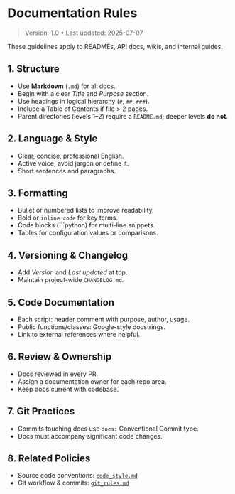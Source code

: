 # Documentation Rules

> Version: 1.0 • Last updated: 2025-07-07

These guidelines apply to READMEs, API docs, wikis, and internal guides.

## 1. Structure

- Use **Markdown** (`.md`) for all docs.
- Begin with a clear _Title_ and _Purpose_ section.
- Use headings in logical hierarchy (`#`, `##`, `###`).
- Include a Table of Contents if file > 2 pages.
- Parent directories (levels 1–2) require a `README.md`; deeper levels **do not**.

## 2. Language & Style

- Clear, concise, professional English.
- Active voice; avoid jargon or define it.
- Short sentences and paragraphs.

## 3. Formatting

- Bullet or numbered lists to improve readability.
- Bold or `inline code` for key terms.
- Code blocks (```python) for multi-line snippets.
- Tables for configuration values or comparisons.

## 4. Versioning & Changelog

- Add _Version_ and _Last updated_ at top.
- Maintain project-wide `CHANGELOG.md`.

## 5. Code Documentation

- Each script: header comment with purpose, author, usage.
- Public functions/classes: Google-style docstrings.
- Link to external references where helpful.

## 6. Review & Ownership

- Docs reviewed in every PR.
- Assign a documentation owner for each repo area.
- Keep docs current with codebase.

## 7. Git Practices

- Commits touching docs use `docs:` Conventional Commit type.
- Docs must accompany significant code changes.

## 8. Related Policies

- Source code conventions: [`code_style.md`](code_style.md)
- Git workflow & commits: [`git_rules.md`](git_rules.md)
